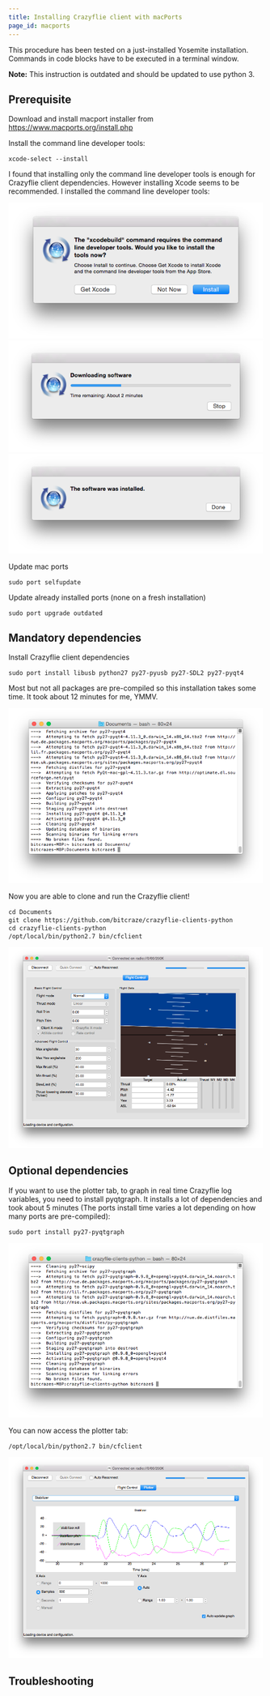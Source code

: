 ```yaml
---
title: Installing Crazyflie client with macPorts
page_id: macports
---
```


This procedure has been tested on a just-installed Yosemite
installation. Commands in code blocks have to be executed in a terminal
window.

**Note:** This instruction is outdated and should be updated to use python 3.


Prerequisite
------------

Download and install macport installer from
<https://www.macports.org/install.php>

Install the command line developer tools:

    xcode-select --install

I found that installing only the command line developer tools is enough
for Crazyflie client dependencies. However installing Xcode seems to be
recommended. I installed the command line developer tools:

![Xcode 1](/docs/images/image03.png)
![Xcode 2](/docs/images/image00.png)
![Xcode 3](/docs/images/image01.png)

Update mac ports

    sudo port selfupdate

Update already installed ports (none on a fresh installation)

    sudo port upgrade outdated

Mandatory dependencies
----------------------

Install Crazyflie client dependencies

    sudo port install libusb python27 py27-pyusb py27-SDL2 py27-pyqt4

Most but not all packages are pre-compiled so this installation takes
some time. It took about 12 minutes for me, YMMV.

![bash](/docs/images/image05.png)

Now you are able to clone and run the Crazyflie client!

    cd Documents
    git clone https://github.com/bitcraze/crazyflie-clients-python
    cd crazyflie-clients-python
    /opt/local/bin/python2.7 bin/cfclient

![CF client](/docs/images/image04.png)

Optional dependencies
---------------------

If you want to use the plotter tab, to graph in real time Crazyflie log
variables, you need to install pyqtgraph. It installs a lot of
dependencies and took about 5 minutes (The ports install time varies a
lot depending on how many ports are pre-compiled):

    sudo port install py27-pyqtgraph

![bash 2](/docs/images/image02.png)

You can now access the plotter tab:

    /opt/local/bin/python2.7 bin/cfclient

![plotter tab](/docs/images/image06.png)

Troubleshooting
---------------
